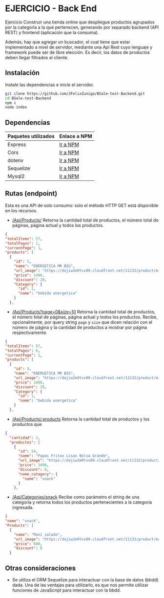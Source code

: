 # EJERCICIO - Back End

Ejercicio Construir una tienda online que despliegue productos agrupados por la categoría a la que pertenecen, generando por separado backend (API REST) y frontend (aplicación que la consuma).

Además, hay que agregar un buscador, el cual tiene que estar implementado a nivel de servidor, mediante una Api Rest cuyo lenguaje y framework puede ser de libre elección. Es decir, los datos de productos deben llegar filtrados al cliente.

## Instalación

Instale las dependencias e inicie el servidor.

```sh
git clone https://github.com/JFelixZuniga/BSale-test-Backend.git
cd BSale-test-Backend
npm i
node index
```

## Dependencias

| Paquetes utilizados | Enlace a NPM                                        |
| ------------------- | --------------------------------------------------- |
| Express             | [Ir a NPM](https://www.npmjs.com/package/express)   |
| Cors                | [Ir a NPM](https://www.npmjs.com/package/cors)      |
| dotenv              | [Ir a NPM](https://www.npmjs.com/package/dotenv)    |
| Sequelize           | [Ir a NPM](https://www.npmjs.com/package/sequelize) |
| Mysql2              | [Ir a NPM](https://www.npmjs.com/package/mysql2)    |

## Rutas (endpoint)

Esta es una API de solo consumo: solo el método HTTP GET está disponible en los recursos.

- [/Api/Products/](https://bsale-store-test.herokuapp.com/Api/Products) Retorna la cantidad total de productos, el número total de páginas, página actual y todos los productos.

```json
{
"totalItems": 57,
"totalPages": 1,
"currentPage": 1,
"products": [
  {
    "id": 5,
    "name": "ENERGETICA MR BIG",
    "url_image": "https://dojiw2m9tvv09.cloudfront.net/11132/product/misterbig3308256.jpg",
    "price": 1490,
    "discount": 20,
    "Category": {
      "id": 1,
      "name": "bebida energetica"
    }
  },
```

- [/Api/Products?page=0&size=10](https://bsale-store-test.herokuapp.com/Api/Products?page=0&size=10) Retorna la cantidad total de productos, el número total de páginas, página actual y todos los productos. Recibe, opcionalmente, por query string `page` y `size` que dicen relación con el número de página y la cantidad de productos a mostrar por página respectivamente.

```json
{
"totalItems": 57,
"totalPages": 6,
"currentPage": 1,
"products": [
  {
    "id": 5,
    "name": "ENERGETICA MR BIG",
    "url_image": "https://dojiw2m9tvv09.cloudfront.net/11132/product/misterbig3308256.jpg",
    "price": 1490,
    "discount": 20,
    "Category": {
      "id": 1,
      "name": "bebida energetica"
    }
  },
```

- [/Api/Products/:products](https://bsale-store-test.herokuapp.com/Api/Products/papas) Retorna la cantidad total de productos y los productos que

```json
{
  "cantidad": 3,
  "productos": [
    {
      "id": 54,
      "name": "Papas Fritas Lisas Bolsa Grande",
      "url_image": "https://dojiw2m9tvv09.cloudfront.net/11132/product/papaslisasgrande7128.jpg",
      "price": 1490,
      "discount": 0,
      "name_category": {
        "name": "snack"
      }
    },
```

- [/Api/Categories/snack](https://bsale-store-test.herokuapp.com/Categories/snack) Recibe como parámetro el string de una categoría y retorna todos los productos pertenecientes a la categoría ingresada.

```json
{
"name": "snack",
"Products": [
  {
    "name": "Maní salado",
    "url_image": "https://dojiw2m9tvv09.cloudfront.net/11132/product/manisaladomp4415.jpg",
    "price": 600,
    "discount": 0
  }
```

## Otras consideraciones

- Se utiliza el ORM Sequelize para interactuar con la base de datos (bbdd) dada. Una de las ventajas para utilizarlo, es que nos permite utilizar funciones de JavaScript para interactuar con la bbdd.
